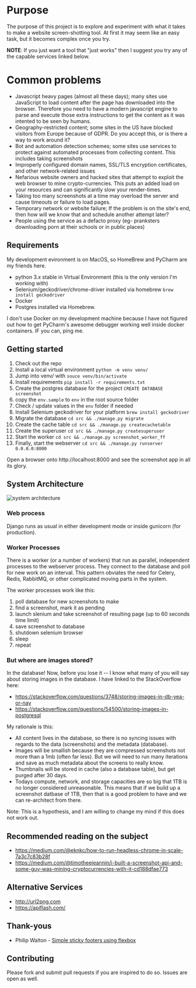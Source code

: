 # Purpose
The purpose of this project is to explore and experiment with what it takes to
make a website screen-shotting tool. At first it may seem like an easy task, 
but it becomes complex once you try. 

**NOTE**: If you just want a tool that "just works" then I suggest you try any of the
capable services linked below. 

# Common problems

  * Javascript heavy pages (almost all these days); many sites use JavaScript to
    load content after the page has downloaded into the browser. Therefore you
    need to have a modern javascript engine to parse and execute those extra
    instructions to get the content as it was intented to be seen by humans.
  * Geography-restricted content; some sites in the US have blocked visitors 
    from Europe because of GDPR. Do you accept this, or is there a way to work
    around it?
  * Bot and automation detection schemes; some sites use services to protect against
    automated processes from collecting content. This includes taking screenshots
  * Improperly configured domain names, SSL/TLS encryption certificates, and other
    network-related issues
  * Nefarious website owners and hacked sites that attempt to exploit the web browser
    to mine crypto-currencies. This puts an added load on your resources and can
    significantly slow your render-times.
  * Taking too many screenshots at a time may overload the server and cause timeouts or
    failure to load pages.
  * Temporary network or website failure; If the problem is on the site's end, then how
    will we know that and schedule another attempt later?
  * People using the service as a defacto proxy (eg- pranksters downloading porn at their
    schools or in public places)

## Requirements

My development evironment is on MacOS, so HomeBrew and PyCharm are my friends here. 

  * python 3.x stable in Virtual Environment (this is the only version I'm working with)
  * Selenium/geckodriver/chrome-driver installed via homebrew `brew install geckodriver`
  * Docker
  * Postgres installed via Homebrew.
  
I don't use Docker on my development machine because I have not figured out how to get PyCharm's awesome debugger
working well inside docker containers. IF you can, ping me.

## Getting started

  1. Check out the repo
  1. Install a local virtual environment `python -m venv venv/`
  1. Jump into venv/ with `souce venv/bin/activate`
  1. Install requirements `pip install -r requirements.txt`
  1. Create the postgres database for the project `CREATE DATABASE screenshot`
  1. copy the `env.sample` to `env` in the root source folder 
  1. Check / update values in the `env` folder if needed
  1. Install Selenium geckodriver for your platform `brew install geckodriver`
  1. Migrate the database `cd src && ./manage.py migrate`
  1. Create the cache table `cd src && ./manage.py createcachetable`
  1. Create the superuser `cd src && ./manage.py createsuperuser`
  1. Start the worker `cd src && ./manage.py screenshot_worker_ff`
  1. Finally, start the webserver `cd src && ./manage.py runserver 0.0.0.0:8000`
  
Open a browser onto http://localhost:8000 and see the screenshot app in all its glory.

## System Architecture

![system architecture][systemarch]

### Web process
Django runs as usual in either development mode or inside gunicorn (for production).

### Worker Processes
There is a worker (or a number of workers) that run as parallel, independent processes to the webserver process.
They connect to the database and poll for new work on an interval. This pattern obviates the need for Celery, Redis, 
RabbitMQ, or other complicated moving parts in the system.

The worker processes work like this:

  1. poll database for new screenshots to make
  1. find a screenshot, mark it as pending
  1. launch slenium and take screenshot of resulting page (up to 60 seconds time limit)
  1. save screenshot to database
  1. shutdown selenium browser
  1. sleep
  1. repeat

### But where are images stored?
In the database! Now, before you lose it -- I know what many of you will say about storing images in the database. I 
have linked to the StackOverflow here:

  * https://stackoverflow.com/questions/3748/storing-images-in-db-yea-or-nay
  * https://stackoverflow.com/questions/54500/storing-images-in-postgresql

My rationale is this:

  * All content lives in the database, so there is no syncing issues with regards to the data (screenshots) and the
    metadata (database).
  * Images will be smallish because they are compressed screenshots not more than a 1mb (often far less). But we will
    need to run many iterations and save as much metadata about the screens to really know.
  * Thumbnails will be stored in cache (also a database table), but get purged after 30 days.
  * Todays compute, network, and storage capacities are so big that 1TB is no longer considered unreasonable. This means
    that if we build up a screenshot datbase of 1TB, then that is a good problem to have and we can re-architect from there.

Note: This is a hypothesis, and I am willing to change my mind if this does not work out.

## Recommended reading on the subject

  * https://medium.com/@eknkc/how-to-run-headless-chrome-in-scale-7a3c7c83b28f
  * https://medium.com/@timotheejeannin/i-built-a-screenshot-api-and-some-guy-was-mining-cryptocurrencies-with-it-cd188dfae773

## Alternative Services

  * http://url2png.com
  * https://apiflash.com/

## Thank-yous

  * Philip Walton - [Simple sticky footers using flexbox](https://philipwalton.github.io/solved-by-flexbox/demos/sticky-footer/)

## Contributing

Please fork and submit pull requests if you are inspired to do so. Issues are open as well.  
  
  
[systemarch]: https://raw.githubusercontent.com/undernewmanagement/screenshots/master/docs/assets/architecture.jpg "Diagram of system architecture"
              